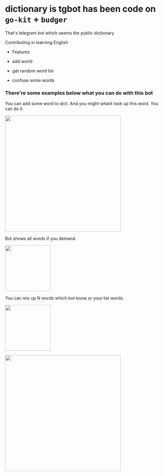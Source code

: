 # dictionary is tgbot has been code on `go-kit` + `budger`


That's telegram bot which seems the public dictionary

Contributing in learning English

* Features
- add world
+ get random word list
- confuse some words

### There're some examples below what you can do with this bot

You can add some word to dict.
And you might whant look up this word. You can do it.

<a href="#"><img src="../assets/1_tgbot_screenshot.png" height="380" ></a>
<br/>

Bot shows all words if you demand.

<a href="#"><img src="../assets/2_tgbot_screenshot.png" height="150" ></a>

You can mix up N words which bot know or your list words.

<a href="#"><img src="../assets/3_tgbot_screenshot.png" height="150" ></a>

<a href="#"><img src="../assets/4_tgbot_screenshot.png" height="380" ></a>
